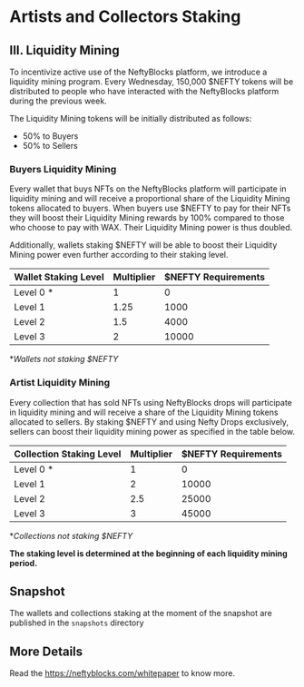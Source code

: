 # Artists and Collectors Staking

## III. Liquidity Mining

To incentivize active use of the NeftyBlocks platform, we introduce a liquidity mining program. Every Wednesday, 150,000 $NEFTY tokens will be distributed to people who have interacted with the NeftyBlocks platform during the previous week.

The Liquidity Mining tokens will be initially distributed as follows:

* 50% to Buyers
* 50% to Sellers

### Buyers Liquidity Mining
Every wallet that buys NFTs on the NeftyBlocks platform will participate in liquidity mining and will receive a proportional share of the Liquidity Mining tokens allocated to buyers.
When buyers use $NEFTY to pay for their NFTs they will boost their Liquidity Mining rewards by 100% compared to those who choose to pay with WAX. Their Liquidity Mining power is thus doubled.

Additionally, wallets staking $NEFTY will be able to boost their Liquidity Mining power even further according to their staking level.

Wallet Staking Level | Multiplier | $NEFTY Requirements
-|-|-
Level 0 * | 1 | 0
Level 1 | 1.25 | 1000
Level 2 | 1.5 | 4000
Level 3 | 2 | 10000

**Wallets not staking $NEFTY*

### Artist Liquidity Mining
Every collection that has sold NFTs using NeftyBlocks drops will participate in liquidity mining and will receive a share of the Liquidity Mining tokens allocated to sellers.
By staking $NEFTY and using Nefty Drops exclusively, sellers can boost their liquidity mining power as specified in the table below.


Collection Staking Level | Multiplier | $NEFTY Requirements
-|-|-
Level 0 * | 1 | 0
Level 1 | 2 | 10000
Level 2 | 2.5 | 25000
Level 3 | 3 | 45000

**Collections not staking $NEFTY*

**The staking level is determined at the beginning of each liquidity mining period.**

## Snapshot

The wallets and collections staking at the moment of the snapshot are published in the `snapshots` directory

## More Details

Read the https://neftyblocks.com/whitepaper to know more.
